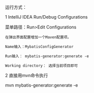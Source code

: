 运行方式：

1 IntelliJ IDEA Run/Debug Configurations

  菜单路径：Run>Edit Configurations
  
    在弹出界面配置增加一个Maven配置项。
    
    Name输入：MybatisConfigGenerator
    
    Run输入： mybatis-generator:generate -e
    
    Working directory： 选择当前项目即可
    

2 直接用mvn命令执行

   mvn mybatis-generator:generate -e
